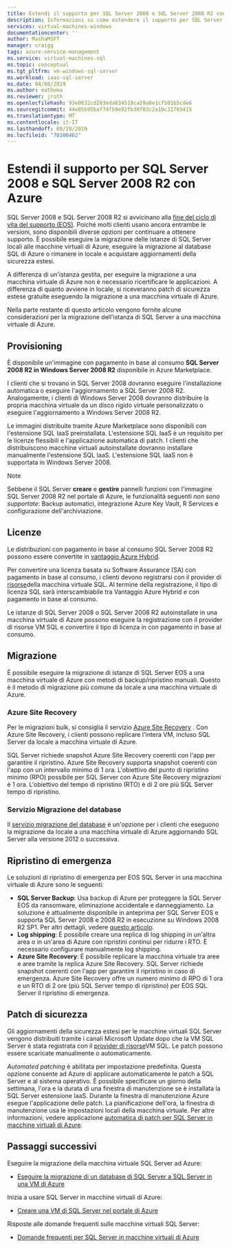 ```yaml
---
title: Estendi il supporto per SQL Server 2008 e SQL Server 2008 R2 con Azure
description: Informazioni su come estendere il supporto per SQL Server 2008 e SQL Server 2008 R2 eseguendo la migrazione dell'istanza di SQL Server in Azure o acquistando supporto esteso per mantenere le istanze locali.
services: virtual-machines-windows
documentationcenter: ''
author: MashaMSFT
manager: craigg
tags: azure-service-management
ms.service: virtual-machines-sql
ms.topic: conceptual
ms.tgt_pltfrm: vm-windows-sql-server
ms.workload: iaas-sql-server
ms.date: 04/08/2019
ms.author: mathoma
ms.reviewer: jroth
ms.openlocfilehash: 93e0032cd283eda034519ca29a0e1cf501b5cde6
ms.sourcegitcommit: 44e85b95baf7dfb9e92fb38f03c2a1bc31765415
ms.translationtype: MT
ms.contentlocale: it-IT
ms.lasthandoff: 08/28/2019
ms.locfileid: "70100462"
---
```

# <a name="extend-support-for-sql-server-2008-and-sql-server-2008-r2-with-azure"></a>Estendi il supporto per SQL Server 2008 e SQL Server 2008 R2 con Azure

SQL Server 2008 e SQL Server 2008 R2 si avvicinano alla [fine del ciclo di vita del supporto (EOS)](https://www.microsoft.com/sql-server/sql-server-2008). Poiché molti clienti usano ancora entrambe le versioni, sono disponibili diverse opzioni per continuare a ottenere supporto. È possibile eseguire la migrazione delle istanze di SQL Server locali alle macchine virtuali di Azure, eseguire la migrazione al database SQL di Azure o rimanere in locale e acquistare aggiornamenti della sicurezza estesi.

A differenza di un'istanza gestita, per eseguire la migrazione a una macchina virtuale di Azure non è necessario ricertificare le applicazioni. A differenza di quanto avviene in locale, si riceveranno patch di sicurezza estese gratuite eseguendo la migrazione a una macchina virtuale di Azure.

Nella parte restante di questo articolo vengono fornite alcune considerazioni per la migrazione dell'istanza di SQL Server a una macchina virtuale di Azure.

## <a name="provisioning"></a>Provisioning

È disponibile un'immagine con pagamento in base al consumo **SQL Server 2008 R2 in Windows Server 2008 R2** disponibile in Azure Marketplace.

I clienti che si trovano in SQL Server 2008 dovranno eseguire l'installazione automatica o eseguire l'aggiornamento a SQL Server 2008 R2. Analogamente, i clienti di Windows Server 2008 dovranno distribuire la propria macchina virtuale da un disco rigido virtuale personalizzato o eseguire l'aggiornamento a Windows Server 2008 R2.

Le immagini distribuite tramite Azure Marketplace sono disponibili con l'estensione SQL IaaS preinstallata. L'estensione SQL IaaS è un requisito per le licenze flessibili e l'applicazione automatica di patch. I clienti che distribuiscono macchine virtuali autoinstallate dovranno installare manualmente l'estensione SQL IaaS. L'estensione SQL IaaS non è supportata in Windows Server 2008.

> [!NOTE]
> Sebbene il SQL Server **creare** e **gestire** pannelli funzioni con l'immagine SQL Server 2008 R2 nel portale di Azure, le funzionalità seguenti _non sono supportate_: Backup automatici, integrazione Azure Key Vault, R Services e configurazione dell'archiviazione.

## <a name="licensing"></a>Licenze
Le distribuzioni con pagamento in base al consumo SQL Server 2008 R2 possono essere convertite in [vantaggio Azure Hybrid](https://azure.microsoft.com/pricing/hybrid-benefit/).

Per convertire una licenza basata su Software Assurance (SA) con pagamento in base al consumo, i clienti devono registrarsi con il provider di [risorse](virtual-machines-windows-sql-register-with-resource-provider.md)della macchina virtuale SQL. Al termine della registrazione, il tipo di licenza SQL sarà interscambiabile tra Vantaggio Azure Hybrid e con pagamento in base al consumo.

Le istanze di SQL Server 2008 o SQL Server 2008 R2 autoinstallate in una macchina virtuale di Azure possono eseguire la registrazione con il provider di risorse VM SQL e convertire il tipo di licenza in con pagamento in base al consumo.

## <a name="migration"></a>Migrazione
È possibile eseguire la migrazione di istanze di SQL Server EOS a una macchina virtuale di Azure con metodi di backup/ripristino manuali. Questo è il metodo di migrazione più comune da locale a una macchina virtuale di Azure.

### <a name="azure-site-recovery"></a>Azure Site Recovery

Per le migrazioni bulk, si consiglia il servizio [Azure Site Recovery](/azure/site-recovery/site-recovery-overview) . Con Azure Site Recovery, i clienti possono replicare l'intera VM, incluso SQL Server da locale a macchina virtuale di Azure.

SQL Server richiede snapshot Azure Site Recovery coerenti con l'app per garantire il ripristino. Azure Site Recovery supporta snapshot coerenti con l'app con un intervallo minimo di 1 ora. L'obiettivo del punto di ripristino minimo (RPO) possibile per SQL Server con Azure Site Recovery migrazioni è 1 ora. L'obiettivo del tempo di ripristino (RTO) è di 2 ore più SQL Server tempo di ripristino.

### <a name="database-migration-service"></a>Servizio Migrazione del database

Il [servizio migrazione del database](/azure/dms/dms-overview) è un'opzione per i clienti che eseguono la migrazione da locale a una macchina virtuale di Azure aggiornando SQL Server alla versione 2012 o successiva.

## <a name="disaster-recovery"></a>Ripristino di emergenza

Le soluzioni di ripristino di emergenza per EOS SQL Server in una macchina virtuale di Azure sono le seguenti:

- **SQL Server Backup**: Usa backup di Azure per proteggere la SQL Server EOS da ransomware, eliminazione accidentale e danneggiamento. La soluzione è attualmente disponibile in anteprima per SQL Server EOS e supporta SQL Server 2008 e 2008 R2 in esecuzione su Windows 2008 R2 SP1. Per altri dettagli, vedere [questo articolo](https://docs.microsoft.com/azure/backup/backup-azure-sql-database#support-for-sql-server-2008-and-sql-server-2008-r2).
- **Log shipping**: È possibile creare una replica di log shipping in un'altra area o in un'area di Azure con ripristini continui per ridurre i RTO. È necessario configurare manualmente log shipping.
- **Azure Site Recovery**: È possibile replicare la macchina virtuale tra aree e aree tramite la replica Azure Site Recovery. SQL Server richiede snapshot coerenti con l'app per garantire il ripristino in caso di emergenza. Azure Site Recovery offre un numero minimo di RPO di 1 ora e un RTO di 2 ore (più SQL Server tempo di ripristino) per EOS SQL Server il ripristino di emergenza.

## <a name="security-patching"></a>Patch di sicurezza
Gli aggiornamenti della sicurezza estesi per le macchine virtuali SQL Server vengono distribuiti tramite i canali Microsoft Update dopo che la VM SQL Server è stata registrata con il [provider di risorse](virtual-machines-windows-sql-register-with-resource-provider.md)VM SQL. Le patch possono essere scaricate manualmente o automaticamente.

*Automated patching* è abilitata per impostazione predefinita. Questa opzione consente ad Azure di applicare automaticamente le patch a SQL Server e al sistema operativo. È possibile specificare un giorno della settimana, l'ora e la durata di una finestra di manutenzione se è installata la SQL Server estensione IaaS. Durante la finestra di manutenzione Azure esegue l'applicazione delle patch. La pianificazione dell'ora, la finestra di manutenzione usa le impostazioni locali della macchina virtuale.  Per altre informazioni, vedere applicazione [automatica di patch per SQL Server in macchine virtuali di Azure](virtual-machines-windows-sql-automated-patching.md).


## <a name="next-steps"></a>Passaggi successivi

Eseguire la migrazione della macchina virtuale SQL Server ad Azure:

* [Eseguire la migrazione di un database di SQL Server a SQL Server in una VM di Azure](virtual-machines-windows-migrate-sql.md)

Inizia a usare SQL Server in macchine virtuali di Azure:

* [Creare una VM di SQL Server nel portale di Azure](quickstart-sql-vm-create-portal.md)

Risposte alle domande frequenti sulle macchine virtuali SQL Server:

* [Domande frequenti per SQL Server in macchine virtuali di Azure](virtual-machines-windows-sql-server-iaas-faq.md)
